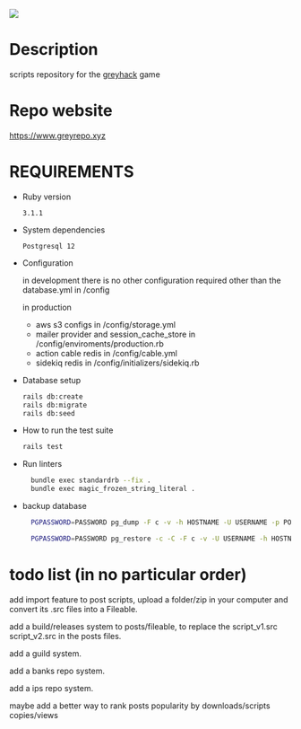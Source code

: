 ![](https://i.imgur.com/Cz7EE2z.png)

# Description

scripts repository for the [greyhack](https://store.steampowered.com/app/605230/Grey_Hack/) game

# Repo website

https://www.greyrepo.xyz

# REQUIREMENTS

* Ruby version

  ```
  3.1.1
  ```

* System dependencies

  ```
  Postgresql 12
  ```

* Configuration

  in development there is no other configuration required other than the database.yml in /config

  in production

  - aws s3 configs in /config/storage.yml
  - mailer provider and session_cache_store in /config/enviroments/production.rb
  - action cable redis in /config/cable.yml
  - sidekiq redis in /config/initializers/sidekiq.rb


* Database setup

  ```sh
  rails db:create
  rails db:migrate
  rails db:seed
  ```

* How to run the test suite

  ```sh
  rails test
  ```

* Run linters

  ```sh
    bundle exec standardrb --fix .
    bundle exec magic_frozen_string_literal .
  ```

* backup database

  ```sh
    PGPASSWORD=PASSWORD pg_dump -F c -v -h HOSTNAME -U USERNAME -p PORT -d DATABASE -f backup.psql

    PGPASSWORD=PASSWORD pg_restore -c -C -F c -v -U USERNAME -h HOSTNAME -p PORT -d DATABASE backup.psql
  ```

# todo list (in no particular order)

add import feature to post scripts, upload a folder/zip in your computer and convert its .src files into a Fileable.

add a build/releases system to posts/fileable, to replace the script_v1.src script_v2.src in the posts files.

add a guild system.

add a banks repo system.

add a ips repo system.

maybe add a better way to rank posts popularity by downloads/scripts copies/views

